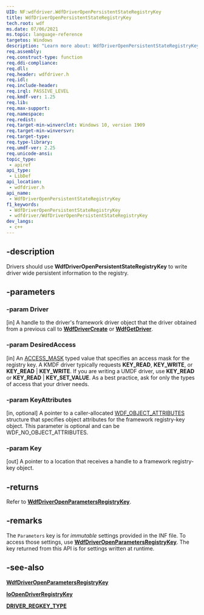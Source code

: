 ```yaml
---
UID: NF:wdfdriver.WdfDriverOpenPersistentStateRegistryKey
title: WdfDriverOpenPersistentStateRegistryKey
tech.root: wdf
ms.date: 07/06/2021
ms.topic: language-reference
targetos: Windows
description: "Learn more about: WdfDriverOpenPersistentStateRegistryKey"
req.assembly: 
req.construct-type: function
req.ddi-compliance: 
req.dll: 
req.header: wdfdriver.h
req.idl: 
req.include-header: 
req.irql: PASSIVE_LEVEL
req.kmdf-ver: 1.25
req.lib: 
req.max-support: 
req.namespace: 
req.redist: 
req.target-min-winverclnt: Windows 10, version 1909
req.target-min-winversvr: 
req.target-type: 
req.type-library: 
req.umdf-ver: 2.25
req.unicode-ansi: 
topic_type:
 - apiref
api_type:
 - LibDef
api_location:
 - wdfdriver.h
api_name:
 - WdfDriverOpenPersistentStateRegistryKey
f1_keywords:
 - WdfDriverOpenPersistentStateRegistryKey
 - wdfdriver/WdfDriverOpenPersistentStateRegistryKey
dev_langs:
 - c++
---
```


## -description

Drivers should use **WdfDriverOpenPersistentStateRegistryKey** to write driver wide persistent information to the registry. 

## -parameters

### -param Driver

[in]
A handle to the driver's framework driver object that the driver obtained from a previous call to [**WdfDriverCreate**](./nf-wdfdriver-wdfdrivercreate.md) or [**WdfGetDriver**](./nf-wdfdriver-wdfgetdriver.md).

### -param DesiredAccess

[in]
An [ACCESS_MASK](/windows-hardware/drivers/kernel/access-mask) typed value that specifies an access mask for the registry key.
A KMDF driver typically requests **KEY_READ**, **KEY_WRITE**, or **KEY_READ** | **KEY_WRITE**.
If you are writing a UMDF driver, use **KEY_READ** or **KEY_READ** | **KEY_SET_VALUE**.
As a best practice, ask for only the types of access that your driver needs.

### -param KeyAttributes

[in, optional]
A pointer to a caller-allocated [WDF_OBJECT_ATTRIBUTES](../wdfobject/ns-wdfobject-_wdf_object_attributes.md) structure that specifies object attributes for the framework registry-key object. This parameter is optional and can be WDF_NO_OBJECT_ATTRIBUTES.
 
### -param Key

[out]
A pointer to a location that receives a handle to a framework registry-key object.

## -returns

Refer to [**WdfDriverOpenParametersRegistryKey**](./nf-wdfdriver-wdfdriveropenparametersregistrykey.md).

## -remarks

The `Parameters` key is for *immutable* settings provided in the INF file.  To access those settings, use [**WdfDriverOpenParametersRegistryKey**](./nf-wdfdriver-wdfdriveropenparametersregistrykey.md).  The key returned from this API is for settings written at runtime.

## -see-also

[**WdfDriverOpenParametersRegistryKey**](./nf-wdfdriver-wdfdriveropenparametersregistrykey.md)

[**IoOpenDriverRegistryKey**](../wdm/nf-wdm-ioopendriverregistrykey.md)

[**DRIVER_REGKEY_TYPE**](../wdm/ne-wdm-driver_regkey_type.md)
